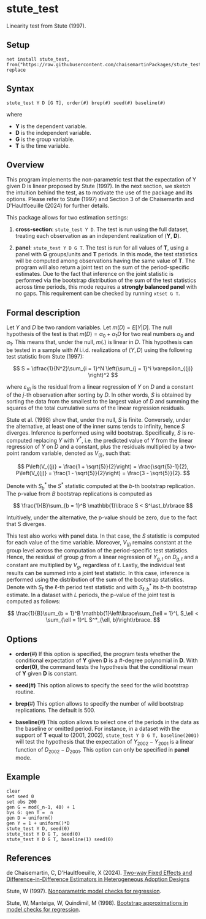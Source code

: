 # stute_test

Linearity test from Stute (1997).

## Setup

```
net install stute_test, from("https://raw.githubusercontent.com/chaisemartinPackages/stute_test/main/Stata/dist") replace
```

## Syntax

```
stute_test Y D [G T], order(#) brep(#) seed(#) baseline(#)
```

where

+ **Y** is the dependent variable.
+ **D** is the independent variable.
+ **G** is the group variable.
+ **T** is the time variable.

## Overview

This program implements the non-parametric test that the expectation of Y given D is linear proposed by Stute (1997). In the next section, we sketch the intuition behind the test, as to motivate the use of the package and its options. Please refer to Stute (1997) and Section 3 of de Chaisemartin and D'Haultfoeuille (2024) for further details.

This package allows for two estimation settings:

1. **cross-section**: `stute_test Y D`. The test is run using the full dataset, treating each observation as an independent realization of (**Y**, **D**). 

2. **panel**: `stute_test Y D G T`. The test is run for all values of **T**, using a panel with **G** groups/units and **T** periods. In this mode, the test statistics will be computed among observations having the same value of **T**. The program will also return a joint test on the sum of the period-specific estimates. Due to the fact that inference on the joint statistic is performed via the bootstrap distribution of the sum of the test statistics across time periods, this mode requires a **strongly balanced panel** with no gaps. This requirement can be checked by running ```xtset G T```.

## Formal description

Let $Y$ and $D$ be two random variables. Let $m(D) = E[Y|D]$. The null hypothesis of the test is that $m(D) = \alpha_0 + \alpha_1 D$ for two real numbers $\alpha_0$ and $\alpha_1$. This means that, under the null, $m(.)$ is linear in $D$. This hypothesis can be tested in a sample with $N$ i.i.d. realizations of $(Y, D)$ using the following test statistic from Stute (1997):

$$
S = \dfrac{1}{N^2}\sum_{i = 1}^N \left(\sum_{j = 1}^i \varepsilon_{(j)} \right)^2
$$

where $\varepsilon_{(j)}$ is the residual from a linear regression of $Y$ on $D$ and a constant of the $j$-th observation after sorting by $D$. In other words, $S$ is obtained by sorting the data from the smallest to the largest value of $D$ and summing the squares of the total cumulative sums of the linear regression residuals.

Stute et al. (1998) show that, under the null, $S$ is finite. Conversely, under the alternative, at least one of the inner sums tends to infinity, hence $S$ diverges. Inference is performed using wild bootstrap. Specifically, $S$ is re-computed replacing $Y$ with $Y^\ast$, i.e. the predicted value of $Y$ from the linear regression of $Y$ on $D$ and a constant, plus the residuals multiplied by a two-point random variable, denoted as $V_{(j)}$, such that:

$$
P\left(V_{(j)} = \frac{1 + \sqrt{5}}{2}\right) = \frac{\sqrt{5}-1}{2}, P\left(V_{(j)} = \frac{1 - \sqrt{5}}{2}\right) = \frac{3 - \sqrt{5}}{2}.
$$

Denote with $S^{\ast}_b$ the $S^{\ast}$ statistic computed at the $b$-th bootstrap replication. The p-value from $B$ bootstrap replications is computed as 

$$
\frac{1}{B}\sum_{b = 1}^B \mathbb{1}\lbrace S < S^\ast_b\rbrace
$$

Intuitively, under the alternative, the p-value should be zero, due to the fact that S diverges.

This test also works with panel data. In that case, the $S$ statistic is computed for each value of the time variable. Moreover, $V_{(j)}$ remains constant at the group level across the computation of the period-specific test statistics. Hence, the residual of group $g$ from a linear regression of $Y_{g,t}$ on $D_{g,t}$ and a constant are multiplied by $V_g$, regardless of $t$. Lastly, the individual test results can be summed into a joint test statistic. In this case, inference is performed using the distribution of the sum of the bootstrap statistics. Denote with $S_\ell$ the $\ell$-th period test statistic and with $S^\ast_{\ell,b}$ its $b$-th bootstrap estimate. In a dataset with $L$ periods, the p-value of the joint test is computed as follows:

$$
\frac{1}{B}\sum_{b = 1}^B \mathbb{1}\left\lbrace\sum_{\ell = 1}^L S_\ell < \sum_{\ell = 1}^L S^*_{\ell, b}\right\rbrace.
$$

## Options

+ **order(**#**)** If this option is specified, the program tests whether the conditional expectation of **Y** given **D** is a #-degree polynomial in **D**. 
With **order(**0**)**, the command tests the hypothesis that the conditional mean of **Y** given **D** is constant.

+ **seed(**#**)** This option allows to specify the seed for the wild bootstrap routine.

+ **brep(**#**)** This option allows to specify the number of wild bootstrap replications. The default is 500.

+ **baseline(**#**)** This option allows to select one of the periods in the data as the baseline or omitted period. For instance, in a dataset with the support of **T** equal to (2001, 2002), `stute_test Y D G T, baseline(2001)` will test the hypothesis that the expectation of $Y_{2002} - Y_{2001}$ is a linear function of $D_{2002} - D_{2001}$. This option can only be specified in **panel** mode.

## Example

```
clear
set seed 0
set obs 200
gen G = mod(_n-1, 40) + 1
bys G: gen T = _n
gen D = uniform()
gen Y = 1 + uniform()*D
stute_test Y D, seed(0)
stute_test Y D G T, seed(0)
stute_test Y D G T, baseline(1) seed(0)
```

## References


de Chaisemartin, C, D'Haultfoeuille, X (2024). [Two-way Fixed Effects and Difference-in-Difference Estimators in Heterogeneous Adoption Designs](https://ssrn.com/abstract=4284811)


Stute, W (1997). [Nonparametric model checks for regression](https://www.jstor.org/stable/2242560).

Stute, W, Manteiga, W, Quindimil, M (1998). [Bootstrap approximations in model checks for regression](https://www.tandfonline.com/doi/abs/10.1080/01621459.1998.10474096). 


